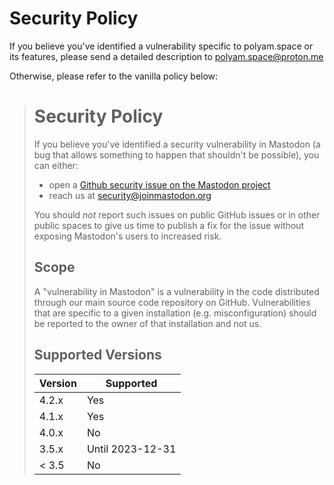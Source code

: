 # Security Policy

If you believe you've identified a vulnerability specific to polyam.space or its features, please send a detailed description to <polyam.space@proton.me>

Otherwise, please refer to the vanilla policy below:

<blockquote>

# Security Policy

If you believe you've identified a security vulnerability in Mastodon (a bug that allows something to happen that shouldn't be possible), you can either:

- open a [Github security issue on the Mastodon project](https://github.com/mastodon/mastodon/security/advisories/new)
- reach us at <security@joinmastodon.org>

You should _not_ report such issues on public GitHub issues or in other public spaces to give us time to publish a fix for the issue without exposing Mastodon's users to increased risk.

## Scope

A "vulnerability in Mastodon" is a vulnerability in the code distributed through our main source code repository on GitHub. Vulnerabilities that are specific to a given installation (e.g. misconfiguration) should be reported to the owner of that installation and not us.

## Supported Versions

| Version | Supported        |
| ------- | ---------------- |
| 4.2.x   | Yes              |
| 4.1.x   | Yes              |
| 4.0.x   | No               |
| 3.5.x   | Until 2023-12-31 |
| < 3.5   | No               |

</blockquote>

